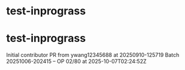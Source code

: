 # test-inprograss
# test-inprograss
Initial contributor PR from ywang12345688 at 20250910-125719
Batch 20251006-202415 – OP 02/80 at 2025-10-07T02:24:52Z
